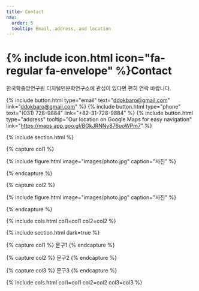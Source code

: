 ```yaml
---
title: Contact
nav:
  order: 5
  tooltip: Email, address, and location
---
```


# {% include icon.html icon="fa-regular fa-envelope" %}Contact

한국학중앙연구원 디지털인문학연구소에 관심이 있다면 편히 연락 바랍니다.

{%
  include button.html
  type="email"
  text="ddokbaro@gmail.com"
  link="ddokbaro@gmail.com"
%}
{%
  include button.html
  type="phone"
  text="(031) 728-9884"
  link="+82-31-728-9884"
%}
{%
  include button.html
  type="address"
  tooltip="Our location on Google Maps for easy navigation"
  link="https://maps.app.goo.gl/BGkJRNNy876uoWPm7"
%}

{% include section.html %}

{% capture col1 %}

{%
  include figure.html
  image="images/photo.jpg"
  caption="사진"
%}

{% endcapture %}

{% capture col2 %}

{%
  include figure.html
  image="images/photo.jpg"
  caption="사진"
%}

{% endcapture %}

{% include cols.html col1=col1 col2=col2 %}

{% include section.html dark=true %}

{% capture col1 %}
문구1
{% endcapture %}

{% capture col2 %}
문구2
{% endcapture %}

{% capture col3 %}
문구3
{% endcapture %}

{% include cols.html col1=col1 col2=col2 col3=col3 %}
